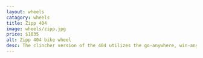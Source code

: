 ```yaml
---
layout: wheels
catagory: wheels
title: Zipp 404
image: wheels/zipp.jpg
price: $1035
alt: Zipp 404 bike wheel
desc: The clincher version of the 404 utilizes the go-anywhere, win-anything 58 mm rim depth model and convenience of clincher tires with an aluminum brake track.
---
```

